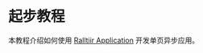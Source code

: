 # 起步教程

本教程介绍如何使用 [Ralltiir Application][rt-app] 开发单页异步应用。

[rt-app]: https://github.com/Ralltiir/ralltiir-application
